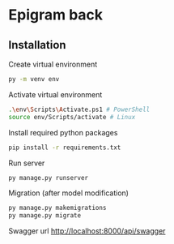 # Epigram back

## Installation

Create virtual environment
```sh
py -m venv env
```

Activate virtual environment
```sh
.\env\Scripts\Activate.ps1 # PowerShell
source env/Scripts/activate # Linux
```

Install required python packages
```sh
pip install -r requirements.txt
```

Run server
```sh
py manage.py runserver
```

Migration (after model modification)
```sh
py manage.py makemigrations
py manage.py migrate
```

Swagger url [http://localhost:8000/api/swagger](http://localhost:8000/api/swagger)
